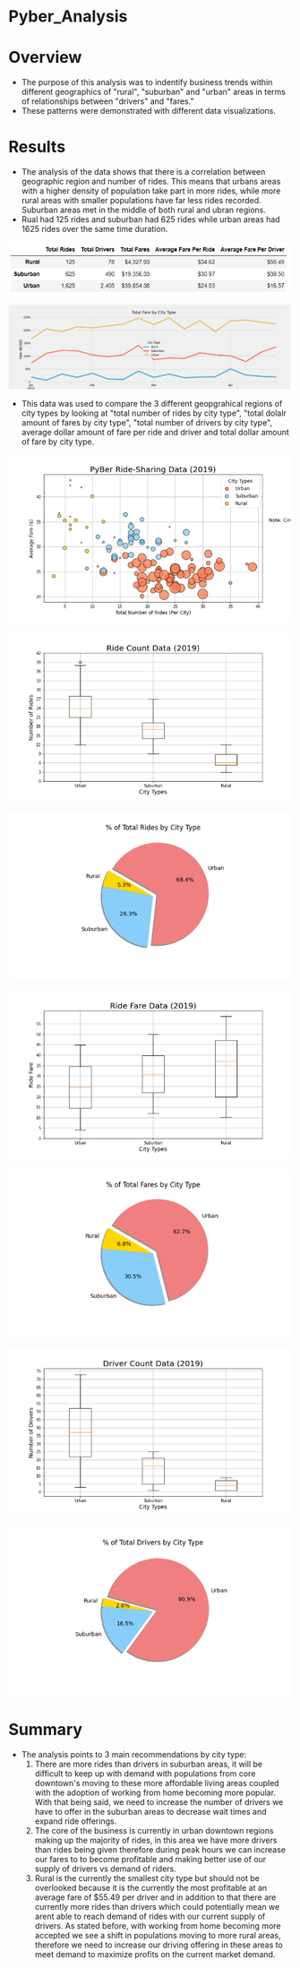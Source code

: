 # Pyber_Analysis

# Overview
* The purpose of this analysis was to indentify business trends within different geographics of "rural", "suburban" and "urban" areas in terms of relationships between "drivers" and "fares."
* These patterns were demonstrated with different data visualizations.

# Results
* The analysis of the data shows that there is a correlation between geographic region and number of rides. This means that urbans areas with a higher density of population take part in more rides, while more rural areas with smaller populations have far less rides recorded. Suburban areas met in the middle of both rural and ubran regions.
* Rual had 125 rides and suburban had 625 rides while urban areas had 1625 rides over the same time duration.

![goals](/analysis/ride_summary.PNG)

![goals](/analysis/Pyber_fare_summary.png)

* This data was used to compare the 3 different geopgrahical regions of city types by looking at "total number of rides by city type", "total dolalr amount of fares by city type", "total number of drivers by city type", average dollar amount of fare per ride and driver and total dollar amount of fare by city type.

![goals](Fig1.png)

![goals](Fig2.png)

![goals](Fig6.png)

![goals](Fig3.png)

![goals](Fig5.png)

![goals](Fig4.png)

![goals](Fig7.png)



# Summary
* The analysis points to 3 main recommendations by city type:
    1. There are more rides than drivers in suburban areas, it will be difficult to keep up with demand with populations from core downtown's moving to these more affordable living areas coupled with the adoption of working from home becoming more popular. With that being said, we need to increase the number of drivers we have to offer in the suburban areas to decrease wait times and expand ride offerings. 
    2. The core of the business is currently in urban downtown regions making up the majority of rides, in this area we have more drivers than rides being given therefore during peak hours we can increase our fares to to become profitable and making better use of our supply of drivers vs demand of riders.
    3. Rural is the currently the smallest city type but should not be overlooked because it is the currently the most profitable at an average fare of $55.49 per driver and in addition to that there are currently more rides than drivers which could potentially mean we arent able to reach demand of rides with our current supply of drivers. As stated before, with working from home becoming more accepted we see a shift in populations moving to more rural areas, therefore we need to increase our driving offering in these areas to meet demand to maximize profits on the current market demand.
